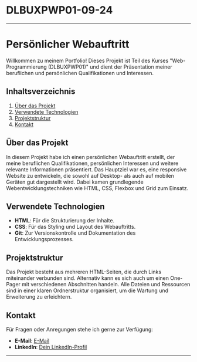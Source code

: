 # DLBUXPWP01-09-24
---

# Persönlicher Webauftritt

Willkommen zu meinem Portfolio! Dieses Projekt ist Teil des Kurses "Web-Programmierung (DLBUXPWP01)" und dient der Präsentation meiner beruflichen und persönlichen Qualifikationen und Interessen.

## Inhaltsverzeichnis

1. [Über das Projekt](#über-das-projekt)
2. [Verwendete Technologien](#verwendete-technologien)
3. [Projektstruktur](#projektstruktur)
4. [Kontakt](#kontakt)

## Über das Projekt

In diesem Projekt habe ich einen persönlichen Webauftritt erstellt, der meine beruflichen Qualifikationen, persönlichen Interessen und weitere relevante Informationen präsentiert. Das Hauptziel war es, eine responsive Website zu entwickeln, die sowohl auf Desktop- als auch auf mobilen Geräten gut dargestellt wird. Dabei kamen grundlegende Webentwicklungstechniken wie HTML, CSS, Flexbox und Grid zum Einsatz.

## Verwendete Technologien

- **HTML**: Für die Strukturierung der Inhalte.
- **CSS**: Für das Styling und Layout des Webauftritts.
- **Git**: Zur Versionskontrolle und Dokumentation des Entwicklungsprozesses.

## Projektstruktur

Das Projekt besteht aus mehreren HTML-Seiten, die durch Links miteinander verbunden sind. Alternativ kann es sich auch um einen One-Pager mit verschiedenen Abschnitten handeln. Alle Dateien und Ressourcen sind in einer klaren Ordnerstruktur organisiert, um die Wartung und Erweiterung zu erleichtern.

## Kontakt

Für Fragen oder Anregungen stehe ich gerne zur Verfügung:

- **E-Mail**: [E-Mail](lukas.doerr@iu-study.org)
- **LinkedIn**: [Dein LinkedIn-Profil](https://www.linkedin.com/in/lukas-d%C3%B6rr-a701b0209/)
---